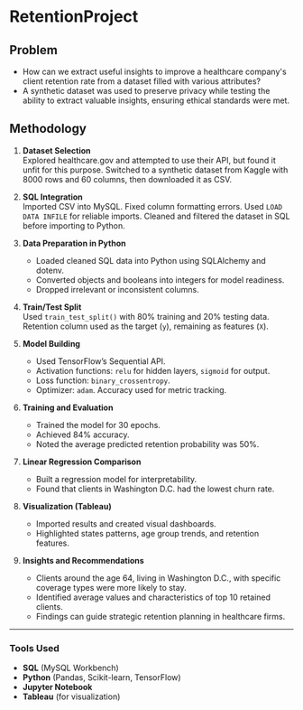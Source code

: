 # RetentionProject

## Problem

- How can we extract useful insights to improve a healthcare company's client retention rate from a dataset filled with various attributes?
- A synthetic dataset was used to preserve privacy while testing the ability to extract valuable insights, ensuring ethical standards were met.

## Methodology

1. **Dataset Selection**  
   Explored healthcare.gov and attempted to use their API, but found it unfit for this purpose. Switched to a synthetic dataset from Kaggle with 8000 rows and 60 columns, then downloaded it as CSV.

2. **SQL Integration**  
   Imported CSV into MySQL. Fixed column formatting errors. Used `LOAD DATA INFILE` for reliable imports. Cleaned and filtered the dataset in SQL before importing to Python.

3. **Data Preparation in Python**  
   - Loaded cleaned SQL data into Python using SQLAlchemy and dotenv.
   - Converted objects and booleans into integers for model readiness.
   - Dropped irrelevant or inconsistent columns.

4. **Train/Test Split**  
   Used `train_test_split()` with 80% training and 20% testing data. Retention column used as the target (`y`), remaining as features (`X`).

5. **Model Building**  
   - Used TensorFlow’s Sequential API.  
   - Activation functions: `relu` for hidden layers, `sigmoid` for output.  
   - Loss function: `binary_crossentropy`.  
   - Optimizer: `adam`. Accuracy used for metric tracking.

6. **Training and Evaluation**  
   - Trained the model for 30 epochs.
   - Achieved 84% accuracy.  
   - Noted the average predicted retention probability was 50%.

7. **Linear Regression Comparison**  
   - Built a regression model for interpretability.  
   - Found that clients in Washington D.C. had the lowest churn rate.

8. **Visualization (Tableau)**  
   - Imported results and created visual dashboards.
   - Highlighted states patterns, age group trends, and retention features.

9. **Insights and Recommendations**  
   - Clients around the age 64, living in Washington D.C., with specific coverage types were more likely to stay.
   - Identified average values and characteristics of top 10 retained clients.
   - Findings can guide strategic retention planning in healthcare firms.

---

### Tools Used

- **SQL** (MySQL Workbench)
- **Python** (Pandas, Scikit-learn, TensorFlow)
- **Jupyter Notebook**
- **Tableau** (for visualization)

